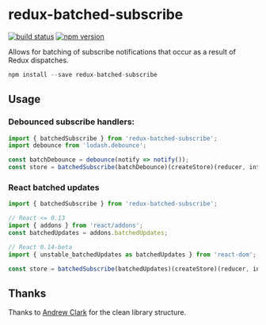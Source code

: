 redux-batched-subscribe
=====================

[![build status](https://img.shields.io/travis/tappleby/redux-batched-subscribe/master.svg?style=flat-square)](https://travis-ci.org/tappleby/redux-batched-subscribe)
[![npm version](https://img.shields.io/npm/v/redux-batched-subscribe.svg?style=flat-square)](https://www.npmjs.com/package/redux-batched-subscribe)

Allows for batching of subscribe notifications that occur as a result of Redux dispatches.

```js
npm install --save redux-batched-subscribe
```

## Usage

### Debounced subscribe handlers:

```js
import { batchedSubscribe } from 'redux-batched-subscribe';
import debounce from 'lodash.debounce';

const batchDebounce = debounce(notify => notify());
const store = batchedSubscribe(batchDebounce)(createStore)(reducer, intialState);
```

### React batched updates

```js
import { batchedSubscribe } from 'redux-batched-subscribe';

// React <= 0.13
import { addons } from 'react/addons';
const batchedUpdates = addons.batchedUpdates;

// React 0.14-beta
import { unstable_batchedUpdates as batchedUpdates } from 'react-dom';

const store = batchedSubscribe(batchedUpdates)(createStore)(reducer, intialState);
```

## Thanks

Thanks to [Andrew Clark](https://github.com/acdlite) for the clean library structure.
